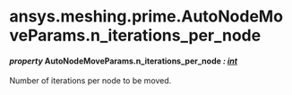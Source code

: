 # ansys.meshing.prime.AutoNodeMoveParams.n_iterations_per_node

<a id="ansys.meshing.prime.AutoNodeMoveParams.n_iterations_per_node"></a>

#### *property* AutoNodeMoveParams.n_iterations_per_node *: [int](https://docs.python.org/3.11/library/functions.html#int)*

Number of iterations per node to be moved.

<!-- !! processed by numpydoc !! -->
